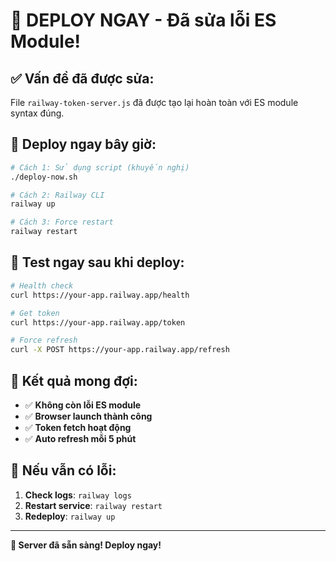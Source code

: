 # 🚀 DEPLOY NGAY - Đã sửa lỗi ES Module!

## ✅ Vấn đề đã được sửa:

File `railway-token-server.js` đã được tạo lại hoàn toàn với ES module syntax đúng.

## 🚀 Deploy ngay bây giờ:

```bash
# Cách 1: Sử dụng script (khuyến nghị)
./deploy-now.sh

# Cách 2: Railway CLI
railway up

# Cách 3: Force restart
railway restart
```

## 📡 Test ngay sau khi deploy:

```bash
# Health check
curl https://your-app.railway.app/health

# Get token
curl https://your-app.railway.app/token

# Force refresh
curl -X POST https://your-app.railway.app/refresh
```

## 🎯 Kết quả mong đợi:

- ✅ **Không còn lỗi ES module**
- ✅ **Browser launch thành công**
- ✅ **Token fetch hoạt động**
- ✅ **Auto refresh mỗi 5 phút**

## 🔧 Nếu vẫn có lỗi:

1. **Check logs**: `railway logs`
2. **Restart service**: `railway restart`
3. **Redeploy**: `railway up`

---

**🎉 Server đã sẵn sàng! Deploy ngay!**